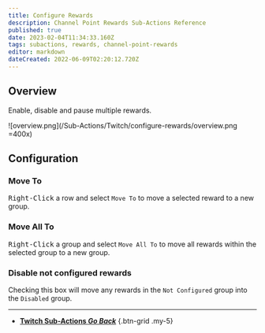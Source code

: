 ```yaml
---
title: Configure Rewards
description: Channel Point Rewards Sub-Actions Reference
published: true
date: 2023-02-04T11:34:33.160Z
tags: subactions, rewards, channel-point-rewards
editor: markdown
dateCreated: 2022-06-09T02:20:12.720Z
---
```


## Overview
Enable, disable and pause multiple rewards.

![overview.png](/Sub-Actions/Twitch/configure-rewards/overview.png =400x)

## Configuration
### Move To
<kbd>Right-Click</kbd> a row and select `Move To` to move a selected reward to a new group.

### Move All To
<kbd>Right-Click</kbd> a group and select `Move All To` to move all rewards within the selected group to a new group.

### Disable not configured rewards
Checking this box will move any rewards in the `Not Configured` group into the `Disabled` group.

---

- [<i class="mdi mdi-chevron-left"></i>**Twitch Sub-Actions *Go Back***](/Sub-Actions/Twitch)
{.btn-grid .my-5}